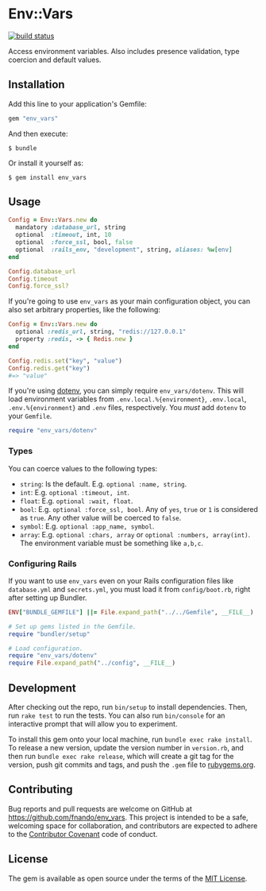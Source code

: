 # Env::Vars

[![build status](https://travis-ci.org/fnando/env_vars.svg)](https://travis-ci.org/fnando/env_vars)

Access environment variables. Also includes presence validation, type coercion and default values.

## Installation

Add this line to your application's Gemfile:

```ruby
gem "env_vars"
```

And then execute:

    $ bundle

Or install it yourself as:

    $ gem install env_vars

## Usage

```ruby
Config = Env::Vars.new do
  mandatory :database_url, string
  optional  :timeout, int, 10
  optional  :force_ssl, bool, false
  optional  :rails_env, "development", string, aliases: %w[env]
end

Config.database_url
Config.timeout
Config.force_ssl?
```

If you're going to use `env_vars` as your main configuration object, you can also set arbitrary properties, like the following:

```ruby
Config = Env::Vars.new do
  optional :redis_url, string, "redis://127.0.0.1"
  property :redis, -> { Redis.new }
end

Config.redis.set("key", "value")
Config.redis.get("key")
#=> "value"
```

If you're using [dotenv](https://rubygems.org/gems/dotenv), you can simply require `env_vars/dotenv`. This will load environment variables from `.env.local.%{environment}`, `.env.local`, `.env.%{environment}` and `.env` files, respectively. You _must_ add `dotenv` to your `Gemfile`.

```ruby
require "env_vars/dotenv"
```

### Types

You can coerce values to the following types:

- `string`: Is the default. E.g. `optional :name, string`.
- `int`: E.g. `optional :timeout, int`.
- `float`: E.g. `optional :wait, float`.
- `bool`: E.g. `optional :force_ssl, bool`. Any of `yes`, `true` or `1` is considered as `true`. Any other value will be coerced to `false`.
- `symbol`: E.g. `optional :app_name, symbol`.
- `array`: E.g. `optional :chars, array` or `optional :numbers, array(int)`. The environment variable must be something like `a,b,c`.

### Configuring Rails

If you want to use `env_vars` even on your Rails configuration files like `database.yml` and `secrets.yml`, you must load it from `config/boot.rb`, right after setting up Bundler.

```ruby
ENV["BUNDLE_GEMFILE"] ||= File.expand_path("../../Gemfile", __FILE__)

# Set up gems listed in the Gemfile.
require "bundler/setup"

# Load configuration.
require "env_vars/dotenv"
require File.expand_path("../config", __FILE__)
```

## Development

After checking out the repo, run `bin/setup` to install dependencies. Then, run `rake test` to run the tests. You can also run `bin/console` for an interactive prompt that will allow you to experiment.

To install this gem onto your local machine, run `bundle exec rake install`. To release a new version, update the version number in `version.rb`, and then run `bundle exec rake release`, which will create a git tag for the version, push git commits and tags, and push the `.gem` file to [rubygems.org](https://rubygems.org).

## Contributing

Bug reports and pull requests are welcome on GitHub at https://github.com/fnando/env_vars. This project is intended to be a safe, welcoming space for collaboration, and contributors are expected to adhere to the [Contributor Covenant](contributor-covenant.org) code of conduct.


## License

The gem is available as open source under the terms of the [MIT License](http://opensource.org/licenses/MIT).
